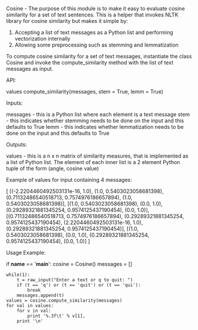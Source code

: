 Cosine - The purpose of this module is to make it easy to evaluate cosine similarity for a
set of text sentences. This is a helper that invokes NLTK library for cosine similarity but makes it simple by:

1. Accepting a list of text messages as a Python list and performing vectorization internally
2. Allowing some preprocessing such as stemming and lemmatization

To compute cosine similarity for a set of text messages, instantiate the class Cosine and invoke
the compute_similarity method with the list of text messages as input.

API:

values compute_similarity(messages, stem = True, lemm = True)

Inputs:

messages - this is a Python list where each element is a text message
stem - this indicates whether stemming needs to be done on the input and this defaults to True
lemm - this indicates whether lemmatization needs to be done on the input and this defaults to True

Outputs:

values - this is a n x n matrix of similarity measures, that is implemented as a list of Python list.
	 The element of each inner list is a 2 element Python tuple of the form (angle, cosine value)

Example of values for input containing 4 messages:

[
   [(-2.2204460492503131e-16, 1.0), (1.0, 0.5403023058681398), (0.71132486540518713, 0.7574976186657894), (1.0, 0.5403023058681398)],
   [(1.0, 0.5403023058681398), (0.0, 1.0), (0.29289321881345254, 0.9574125437190454), (0.0, 1.0)],
   [(0.71132486540518713, 0.7574976186657894), (0.29289321881345254, 0.9574125437190454), (2.2204460492503131e-16, 1.0), (0.29289321881345254, 0.9574125437190454)],
   [(1.0, 0.5403023058681398), (0.0, 1.0), (0.29289321881345254, 0.9574125437190454), (0.0, 1.0)]
]

Usage Example:


if __name__ == '__main__':
    cosine = Cosine()
    messages = []
    
    while(1):
        t = raw_input("Enter a text or q to quit: ")
        if (t == 'q') or (t == 'quit') or (t == 'qui'):
            break
        messages.append(t)
    values = cosine.compute_similarity(messages)
    for val in values:
        for v in val:
            print '%.3f\t' % v[1],
        print '\n'

